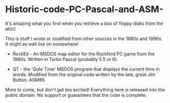 # Historic-code-PC-Pascal-and-ASM-

It's amazing what you find when you retrieve a box of floppy disks from the attic!

This is stuff I wrote or modified from other sources in the 1980s and 1990s. It might as well live on somewhere!

* RockEd - An MSDOS map editor for the Rockford PC game from the 1980s. Written in Turbo Pascal (probably 5.5 or 6). 

* QT - the 'Qute Time' MSDOS program that displays the current time in words. Modified from the original code written by the late, great Jim Button. ASM86.

More to come, but don't get too excited! Everything here is released into the public domain. No support or guarantees that the code is complete.
